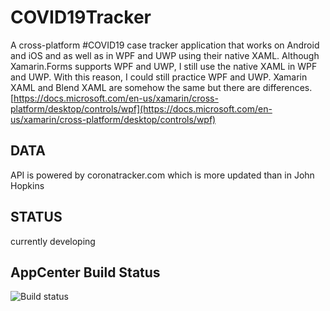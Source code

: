 # COVID19Tracker
A cross-platform #COVID19 case tracker application that works on Android and iOS and as well as in WPF and UWP using their native XAML. Although Xamarin.Forms supports WPF and UWP, I still use the native XAML in WPF and UWP. With this reason, I could still practice WPF and UWP. Xamarin XAML and Blend XAML are somehow the same but there are differences. [https://docs.microsoft.com/en-us/xamarin/cross-platform/desktop/controls/wpf](https://docs.microsoft.com/en-us/xamarin/cross-platform/desktop/controls/wpf)
  
## DATA
API is powered by coronatracker.com which is more updated than in John Hopkins
  
## STATUS
currently developing

## AppCenter Build Status
![Build status](https://build.appcenter.ms/v0.1/apps/a83e5cd2-2d28-4124-9ec8-1fea5a2d7976/branches/master/badge)
